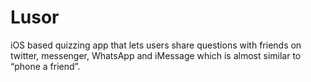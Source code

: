 # Lusor
iOS based quizzing app that lets users share questions with friends on twitter, messenger, WhatsApp and iMessage which is almost similar to “phone a friend”.
